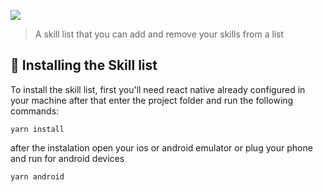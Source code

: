 
![](https://media.giphy.com/media/F6Ka0JeO3uevXtuXst/giphy.gif)

> A skill list that you can add and remove your skills from a list


## 🚀 Installing the Skill list

To install the skill list, first you'll need react native already configured in your machine
after that enter the project folder and run the following commands:

```
yarn install
```
after the instalation open your ios or android emulator or plug your phone and run
for android devices
```
yarn android
```
